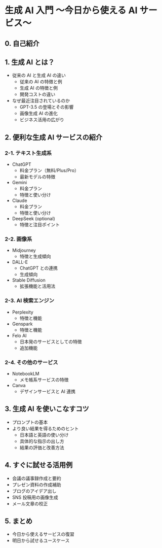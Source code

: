 # 生成 AI 入門 〜今日から使える AI サービス〜

## 0. 自己紹介

## 1. 生成 AI とは？

- 従来の AI と生成 AI の違い
  - 従来の AI の特徴と例
  - 生成 AI の特徴と例
  - 開発コストの違い
- なぜ最近注目されているのか
  - GPT-3.5 の登場とその影響
  - 画像生成 AI の進化
  - ビジネス活用の広がり

## 2. 便利な生成 AI サービスの紹介

### 2-1. テキスト生成系

- ChatGPT
  - 料金プラン（無料/Plus/Pro）
  - 最新モデルの特徴
- Gemini
  - 料金プラン
  - 特徴と使い分け
- Claude
  - 料金プラン
  - 特徴と使い分け
- DeepSeek (optional)
  - 特徴と注目ポイント

### 2-2. 画像系

- Midjourney
  - 特徴と生成傾向
- DALL-E
  - ChatGPT との連携
  - 生成傾向
- Stable Diffusion
  - 拡張機能と活用法

### 2-3. AI 検索エンジン

- Perplexity
  - 特徴と機能
- Genspark
  - 特徴と機能
- Felo AI
  - 日本発のサービスとしての特徴
  - 追加機能

### 2-4. その他のサービス

- NotebookLM
  - メモ帳系サービスの特徴
- Canva
  - デザインサービスと AI 連携

## 3. 生成 AI を使いこなすコツ

- プロンプトの基本
- より良い結果を得るためのヒント
  - 日本語と英語の使い分け
  - 具体的な指示の出し方
  - 結果の評価と改善方法

## 4. すぐに試せる活用例

- 会議の議事録作成と要約
- プレゼン資料の作成補助
- ブログのアイデア出し
- SNS 投稿用の画像生成
- メール文章の校正

## 5. まとめ

- 今日から使えるサービスの復習
- 明日から試せるユースケース

